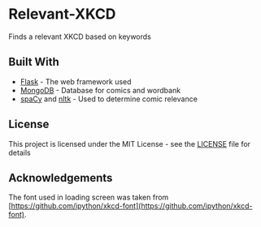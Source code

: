 # Relevant-XKCD

Finds a relevant XKCD based on keywords

## Built With

* [Flask](https://flask.palletsprojects.com/en/1.1.x/) - The web framework used
* [MongoDB](https://www.mongodb.com/) - Database for comics and wordbank
* [spaCy](https://spacy.io/) and [nltk](https://www.nltk.org/) - Used to determine comic relevance

## License

This project is licensed under the MIT License - see the [LICENSE](LICENSE) file for details


## Acknowledgements

The font used in loading screen was taken from [https://github.com/ipython/xkcd-font](https://github.com/ipython/xkcd-font).
